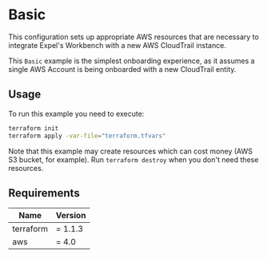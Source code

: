 # Basic

This configuration sets up appropriate AWS resources that are necessary to integrate Expel's Workbench with a new AWS CloudTrail instance.

This `Basic` example is the simplest onboarding experience, as it assumes a single AWS Account is being onboarded with a new CloudTrail entity.

## Usage


To run this example you need to execute:

```bash
terraform init
terraform apply -var-file="terraform.tfvars"
```

Note that this example may create resources which can cost money (AWS S3 bucket, for example). Run `terraform destroy` when you don't need these resources.

## Requirements

| Name | Version |
|------|---------|
| terraform | = 1.1.3 |
| aws | = 4.0 |